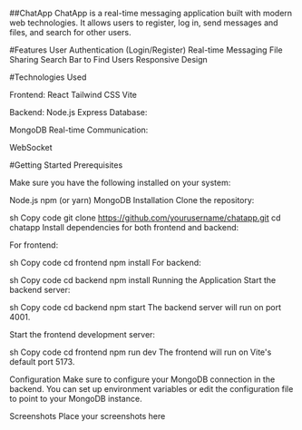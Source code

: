 ##ChatApp
ChatApp is a real-time messaging application built with modern web technologies. It allows users to register, log in, send messages and files, and search for other users.

#Features
User Authentication (Login/Register)
Real-time Messaging
File Sharing
Search Bar to Find Users
Responsive Design

#Technologies Used

Frontend:
React
Tailwind CSS
Vite

Backend:
Node.js
Express
Database:

MongoDB
Real-time Communication:

WebSocket

#Getting Started
Prerequisites

Make sure you have the following installed on your system:

Node.js
npm (or yarn)
MongoDB
Installation
Clone the repository:

sh
Copy code
git clone https://github.com/yourusername/chatapp.git
cd chatapp
Install dependencies for both frontend and backend:

For frontend:

sh
Copy code
cd frontend
npm install
For backend:

sh
Copy code
cd backend
npm install
Running the Application
Start the backend server:

sh
Copy code
cd backend
npm start
The backend server will run on port 4001.

Start the frontend development server:

sh
Copy code
cd frontend
npm run dev
The frontend will run on Vite's default port 5173.

Configuration
Make sure to configure your MongoDB connection in the backend. You can set up environment variables or edit the configuration file to point to your MongoDB instance.

Screenshots
Place your screenshots here
